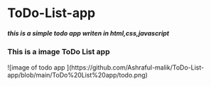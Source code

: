 # ToDo-List-app
 <h5>this is a simple todo app writen in html,css,javascript </h5>
 <h3>This is a image ToDo List app </h3>
![image of todo app ](https://github.com/Ashraful-malik/ToDo-List-app/blob/main/ToDo%20List%20app/todo.png)
